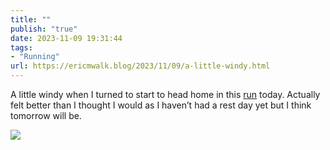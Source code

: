 ```yaml
---
title: ""
publish: "true"
date: 2023-11-09 19:31:44
tags:
- "Running"
url: https://ericmwalk.blog/2023/11/09/a-little-windy.html
---
```

A little windy when I turned to start to head home in this [run](https://strava.com/activities/10190398239) today. Actually felt better than I thought I would as I haven’t had a rest day yet but I think tomorrow will be.

![](https://ericmwalk.blog/uploads/2023/d9ddde7f-3265-4b6e-86b9-930c8cb2066f.jpg)